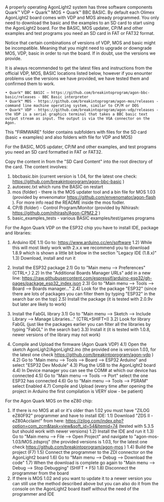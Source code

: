 A properly operating AgonLight2 system has three software components Quark™ VDP + Quark™ MOS + Quark™ BBC BASIC. By default each Olimex AgonLight2 board comes with VDP and MOS already programmed. You only need to download the basic and the examples to an SD card to start using the AgonLight2 board. For the BASIC, MOS updater, CP/M and other examples and test programs you need an SD card in FAT or FAT32 format.

Notice that certain combinations of versions of VDP, MOS and basic might be incompatible. Meaning that you might need to upgrade or downgrade MOS, VDP, basic in order to run the board. If in doubt, use the versions we provide.

It is always recommended to get the latest files and instructions from the official VDP, MOS, BASIC locations listed below, however if you enounter problems use the versions we have provided, we have tested them and confirmed them to work.

    • Quark™ BBC BASIC – https://github.com/breakintoprogram/agon-bbc-basic/releases - BBC Basic interpreter
    • Quark™ MOS - https://github.com/breakintoprogram/agon-mos/releases - command line machine operating system, similar to CP/M or DOS
    • Quark™ VDP - https://github.com/breakintoprogram/agon-vdp/releases - the VDP is a serial graphics terminal that takes a BBC basic text output stream as input. The output is via the VGA connector on the Agon.

This "FIRMWARE" folder contains subfolders with files for the SD card (basic + examples) and also folders with file for VDP and MOS)

For the BASIC, MOS updater, CP/M and other examples, and test programs you need an SD card formatted in FAT or FAT32.

Copy the content in from the "SD Card Content" into the root directory of the card.
The content involves:
1) bbcbasic.bin (current version is 1.04, for the latest one check: https://github.com/breakintoprogram/agon-bbc-basic )
2) autoexec.txt which runs the BASIC on restart
3) mos (folder) - there is the MOS updater tool and a bin file for MOS 1.03 (provided by envenomator https://github.com/envenomator/agon-flash ). For more info read the README inside the mos fodler.
4) CP/B (folder) - Control Program/Monitor (provided by Nihirash: https://github.com/nihirash/Agon-CPM2.2 )
5) basic_examples_tests - various BASIC examples/test/games programs

For the Agon Quark VDP on the ESP32 chip you have to install IDE, package and libraries:

1) Arduino IDE
	1.1) Go to: https://www.arduino.cc/en/software
	1.2) While this will most likely work with 2.x.x we recommend you to download 1.8.9 which is shown a little bit below in the section "Legacy IDE (1.8.x)"
	1.3) Download, install and run it

3) Install the ESP32 package
	2.1) Go to "Main menu --> Preferences" (CTRL+,)
	2.2) In the "Additional Boards Manager URLs" add in a new line: https://raw.githubusercontent.com/espressif/arduino-esp32/gh-pages/package_esp32_index.json
	2.3) Go to "Main menu --> Tools --> Board --> Boards manager..."
	2.4) Look for the package "ESP32" (since there are lots of packages you can filter them by typing "ESP32" in the search bar on the top)
	2.5) Install the package (it is tested with 2.0.9v but later are likely to work)

4) Install the FabGL library
	3.1) Go to "Main menu --> Sketch --> Include Library --> Manage Libraries..." (CTRL+SHIFT+I)
	3.2) Look for library FabGL (just like the packages earlier you can filter all the libraries by typing "FabGL" in the search bar)
	3.3) Install it (it is tested with 1.0.8, newer versions of the library may not work)

5) Compile and Upload the firmware (Agon Quark VDP)
	4.1) Open the sketch AgonLigh2/AgonLight2.ino (the provided one is version 1.03, for the latest one check https://github.com/breakintoprogram/agon-vdp )
	4.2) Go to "Main menu --> Tools --> Board --> ESP32 Arduino" and select "ESP32 Dev Module"
	4.3) Plug the USB to the AgonLight2 board
	4.4) In Device manager you can see the COM# at which our device has connected
	4.5) Go to "Main menu --> Tools --> Port" select the one ESP32 has connected
	4.6) Go to "Main menu --> Tools --> PSRAM" select Enabled
	4.7) Compile and Upload (every time after opening the project in Arduino the first compilation is VERY slow - be patient)

For the Agon Quark MOS on the eZ80 chip:

1) If there is no MOS at all or it's older than 1.02 you must have "ZILOG eZ80F92" programmer and have to install IDE:
	1.1) Download "ZDS II - eZ80Acclaim!" from here: https://zilog.com/index.php?option=com_zcm&task=view&soft_id=54&Itemid=74 (tested with 5.3.5 but should work with newer versions)
	1.2) Install the IDE and run it
	1.3) Go to "Main menu --> File --> Open Project" and navigate to  "agon-mos-1.03/MOS.zdsproj" (the provided versions is 1.03, for the latest one check https://github.com/breakintoprogram/agon-mos )
	1.4) Build the project (F7)
	1.5) Connect the programmer to the ZDI connector on the AgonLight2 board
	1.6) Go to "Main menu --> Debug --> Download the code"
	1.7) When the download is complete go again to "Main menu --> Debug --> Stop Debugging" (SHIFT + F5)
	1.8) Disconnect the programmer from the board
2) If there is MOS 1.02 and you want to update it to a newer version you can still use the method described above but you can also do it from the console on the AgonLight2 board itself without the need of the programmer and IDE







